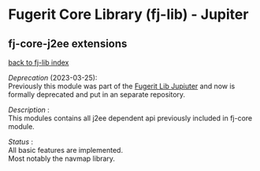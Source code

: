 # Fugerit Core Library (fj-lib) - Jupiter

## fj-core-j2ee extensions

[back to fj-lib index](https://github.com/fugerit-org/fj-lib.git)  

*Deprecation* (2023-03-25):  
Previously this module was part of the [Fugerit Lib Jupiuter](https://github.com/fugerit-org/fj-lib.git) and now is formally deprecated and put in an separate repository.

*Description* :  
This modules contains all j2ee dependent api previously included in fj-core module. 

*Status* :  
All basic features are implemented.  
Most notably the navmap library.
